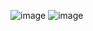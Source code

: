 
![image](https://github.com/ilrexho2011/Project-EULER-Possible-Solutions-Problems-101_to_200/assets/61479363/a80959f9-e537-4252-a388-fe18f315490d)
![image](https://github.com/ilrexho2011/Project-EULER-Possible-Solutions-Problems-101_to_200/assets/61479363/c341b0ba-e20d-4eb8-b90e-67a487339b77)


